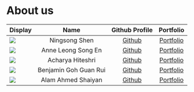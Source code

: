 # About us


| Display                                             |         Name          |                Github Profile                |               Portfolio                |
|-----------------------------------------------------|:---------------------:|:--------------------------------------------:|:--------------------------------------:|
| ![](https://via.placeholder.com/100.png?text=Photo) |     Ningsong Shen     |  [Github](https://github.com/ningsongshen)   | [Portfolio](docs/team/ningsongshen.md) |
| ![](https://via.placeholder.com/100.png?text=Photo) |  Anne Leong Song En   |    [Github](https://github.com/anneleong)    |  [Portfolio](docs/team/anneleong.md)   |
| ![](https://via.placeholder.com/100.png?text=Photo) |   Acharya Hiteshri    | [Github](https://github.com/HiteshriAcharya) | [Portfolio](docs/team/benjoburger.md)  |
| ![](https://avatars.githubusercontent.com/u/90093905?v=4) | Benjamin Goh Guan Rui |   [Github](https://github.com/BenjoBurger)   |   [Portfolio](docs/team/johndoe.md)    |
| ![](https://via.placeholder.com/100.png?text=Photo) |  Alam Ahmed Shaiyan   |  [Github](https://github.com/AhmedShaiyan)   |   [Portfolio](docs/team/johndoe.md)    |


